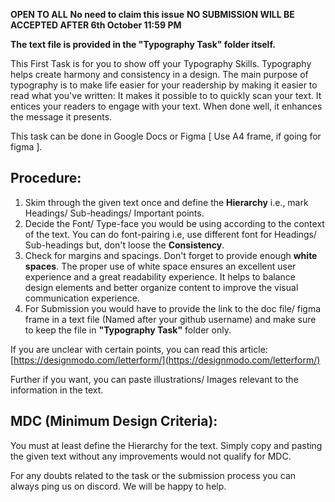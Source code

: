 **OPEN TO ALL** 
**No need to claim this issue** 
**NO SUBMISSION WILL BE ACCEPTED AFTER 6th October 11:59 PM** 

**The text file is provided in the "Typography Task" folder itself.** 

This First Task is for you to show off your Typography Skills.
Typography helps create harmony and consistency in a design. The main purpose of typography is to make life easier for your readership by making it easier to read what you've written: It makes it possible to to quickly scan your text. It entices your readers to engage with your text. When done well, it enhances the message it presents.

This task can be done in Google Docs or Figma [ Use A4 frame, if going for figma ].

## **Procedure:**

1. Skim through the given text once and define the **Hierarchy** i.e., mark Headings/ Sub-headings/ Important points.
2. Decide the Font/ Type-face you would be using according to the context of the text. You can do font-pairing i.e, use different font for Headings/ Sub-headings but, don't loose the **Consistency**. 
3. Check for margins and spacings. Don't forget to provide enough **white spaces**. The proper use of white space ensures an excellent user experience and a great readability experience. It helps to balance design elements and better organize content to improve the visual communication experience. 
4. For Submission you would have to provide the link to the doc file/ figma frame in a text file (Named after your github username) and make sure to keep the file in **"Typography Task"** folder only.

If you are unclear with certain points, you can read this article: [https://designmodo.com/letterform/](https://designmodo.com/letterform/)

Further if you want, you can paste illustrations/ Images relevant to the information in the text.

## **MDC (Minimum Design Criteria):**

You must at least define the Hierarchy for the text. Simply copy and pasting the given text without any improvements would not qualify for MDC.

For any doubts related to the task or the submission process you can always ping us on discord. We will be happy to help.